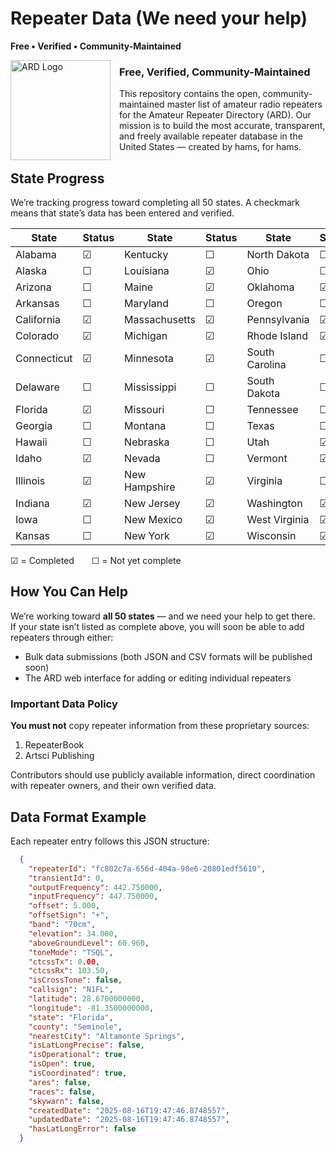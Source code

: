 # Repeater Data (We need your help)
**Free • Verified • Community-Maintained**

<img src="https://github.com/user-attachments/assets/b677c6cf-5a66-459f-bd1f-95d3ee820921"
     width="160" height="160"
     alt="ARD Logo"
     style="float:left; margin:0 1em 1em 0;" />
<h3>Free, Verified, Community-Maintained</h3>

This repository contains the open, community-maintained master list of amateur radio repeaters for the Amateur Repeater Directory (ARD).  Our mission is to build the most accurate, transparent, and freely available repeater database in the United States — created by hams, for hams.

## State Progress
We’re tracking progress toward completing all 50 states. A checkmark means that state’s data has been entered and verified.

| State           | Status | State           | Status | State           | Status |
|-----------------|--------|-----------------|--------|-----------------|--------|
| Alabama         | ☑      | Kentucky        | ☐      | North Dakota    | ☐      |
| Alaska          | ☐      | Louisiana       | ☑      | Ohio            | ☐      |
| Arizona         | ☐      | Maine           | ☑      | Oklahoma        | ☑      |
| Arkansas        | ☐      | Maryland        | ☐      | Oregon          | ☐      |
| California      | ☑      | Massachusetts   | ☑      | Pennsylvania    | ☑      |
| Colorado        | ☑      | Michigan        | ☑      | Rhode Island    | ☑      |
| Connecticut     | ☑      | Minnesota       | ☑      | South Carolina  | ☐      |
| Delaware        | ☐      | Mississippi     | ☐      | South Dakota    | ☐      |
| Florida         | ☑      | Missouri        | ☐      | Tennessee       | ☐      |
| Georgia         | ☐      | Montana         | ☐      | Texas           | ☐      |
| Hawaii          | ☐      | Nebraska        | ☐      | Utah            | ☑      |
| Idaho           | ☑      | Nevada          | ☐      | Vermont         | ☑      |
| Illinois        | ☑      | New Hampshire   | ☑      | Virginia        | ☐      |
| Indiana         | ☑      | New Jersey      | ☑      | Washington      | ☑      |
| Iowa            | ☐      | New Mexico      | ☑      | West Virginia   | ☑      |
| Kansas          | ☐      | New York        | ☑      | Wisconsin       | ☑      |

☑ = Completed  ☐ = Not yet complete

## How You Can Help
We’re working toward **all 50 states** — and we need your help to get there.  
If your state isn’t listed as complete above, you will soon be able to add repeaters through either:  
- Bulk data submissions (both JSON and CSV formats will be published soon)  
- The ARD web interface for adding or editing individual repeaters  

### Important Data Policy
**You must not** copy repeater information from these proprietary sources:  
1. RepeaterBook  
2. Artsci Publishing  

Contributors should use publicly available information, direct coordination with repeater owners, and their own verified data.

## Data Format Example
Each repeater entry follows this JSON structure:

```json
  {
    "repeaterId": "fc802c7a-656d-404a-98e6-20801edf5610",
    "transientId": 0,
    "outputFrequency": 442.750000,
    "inputFrequency": 447.750000,
    "offset": 5.000,
    "offsetSign": "+",
    "band": "70cm",
    "elevation": 34.000,
    "aboveGroundLevel": 60.960,
    "toneMode": "TSQL",
    "ctcssTx": 0.00,
    "ctcssRx": 103.50,
    "isCrossTone": false,
    "callsign": "N1FL",
    "latitude": 28.6700000000,
    "longitude": -81.3500000000,
    "state": "Florida",
    "county": "Seminole",
    "nearestCity": "Altamonte Springs",
    "isLatLongPrecise": false,
    "isOperational": true,
    "isOpen": true,
    "isCoordinated": true,
    "ares": false,
    "races": false,
    "skywarn": false,
    "createdDate": "2025-08-16T19:47:46.8748557",
    "updatedDate": "2025-08-16T19:47:46.8748557",
    "hasLatLongError": false
  }
```
